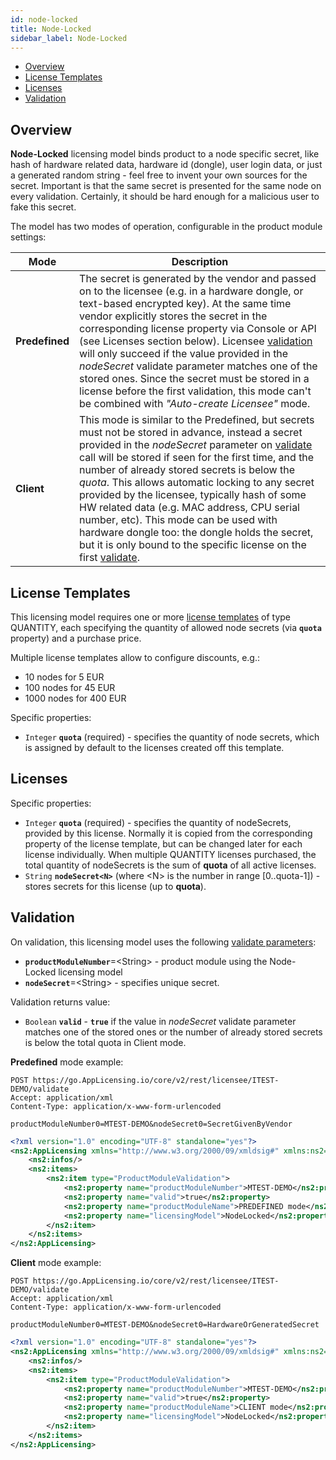 ```yaml
---
id: node-locked
title: Node-Locked
sidebar_label: Node-Locked
---
```



-   [Overview](#overview)
-   [License Templates](#license-templates)
-   [Licenses](#licenses)
-   [Validation](#validation)

## Overview

**Node-Locked** licensing model binds product to a node specific secret, like hash of hardware related data, hardware id (dongle), user login data, or just a generated random string - feel free to invent your own sources for the secret. Important is that the same secret is presented for the same node on every validation. Certainly, it should be hard enough for a malicious user to fake this secret.

The model has two modes of operation, configurable in the product module settings:

 

| Mode           | Description                                                                                                                                                                                                                                                                                                                                                                                                                                                                                                                                                                                                                                           |
|----------------|-------------------------------------------------------------------------------------------------------------------------------------------------------------------------------------------------------------------------------------------------------------------------------------------------------------------------------------------------------------------------------------------------------------------------------------------------------------------------------------------------------------------------------------------------------------------------------------------------------------------------------------------------------|
| **Predefined** | The secret is generated by the vendor and passed on to the licensee (e.g. in a hardware dongle, or text-based encrypted key). At the same time vendor explicitly stores the secret in the corresponding license property via Console or API (see Licenses section below). Licensee [validation](../restfull-api/services/licensee-services#validate-licensee) will only succeed if the value provided in the *nodeSecret* validate parameter matches one of the stored ones. Since the secret must be stored in a license before the first validation, this mode can't be combined with *"Auto-create Licensee"* mode.                                                             |
| **Client**     | This mode is similar to the Predefined, but secrets must not be stored in advance, instead a secret provided in the *nodeSecret* parameter on [validate](../restfull-api/services/licensee-services#validate-licensee) call will be stored if seen for the first time, and the number of already stored secrets is below the *quota*. This allows automatic locking to any secret provided by the licensee, typically hash of some HW related data (e.g. MAC address, CPU serial number, etc). This mode can be used with hardware dongle too: the dongle holds the secret, but it is only bound to the specific license on the first [validate](../restfull-api/services/licensee-services#validate-licensee). |

## License Templates

This licensing model requires one or more [license templates](../object-model#license-template) of type QUANTITY, each specifying the quantity of allowed node secrets (via **`quota`** property) and a purchase price.

Multiple license templates allow to configure discounts, e.g.:

-   10 nodes for 5 EUR
-   100 nodes for 45 EUR
-   1000 nodes for 400 EUR

Specific properties:

-   `Integer` **`quota`** (required) - specifies the quantity of node secrets, which is assigned by default to the licenses created off this template.

## Licenses

Specific properties:

-   `Integer` **`quota`** (required) - specifies the quantity of nodeSecrets, provided by this license. Normally it is copied from the corresponding property of the license template, but can be changed later for each license individually. When multiple QUANTITY licenses purchased, the total quantity of nodeSecrets is the sum of **quota** of all active licenses.
-   `String` **`nodeSecret<N>`** (where \<N\> is the number in range \[0..quota-1\]) - stores secrets for this license (up to **quota**).

## Validation

On validation, this licensing model uses the following [validate parameters](../restfull-api/services/licensee-services#validate-licensee):

-   **`productModuleNumber`**=\<String\> - product module using the Node-Locked licensing model
-   **`nodeSecret`**=\<String\> - specifies unique secret.


Validation returns value:

-   `Boolean` **`valid`** - **`true`** if the value in *nodeSecret* validate parameter matches one of the stored ones or the number of already stored secrets is below the total quota in Client mode.

**Predefined** mode example:


```http
POST https://go.AppLicensing.io/core/v2/rest/licensee/ITEST-DEMO/validate
Accept: application/xml
Content-Type: application/x-www-form-urlencoded

productModuleNumber0=MTEST-DEMO&nodeSecret0=SecretGivenByVendor
```

```xml
<?xml version="1.0" encoding="UTF-8" standalone="yes"?>
<ns2:AppLicensing xmlns="http://www.w3.org/2000/09/xmldsig#" xmlns:ns2="http://AppLicensing.labs64.com/schema/context" ttl="2020-05-07T21:43:22.638Z">
    <ns2:infos/>
    <ns2:items>
        <ns2:item type="ProductModuleValidation">
            <ns2:property name="productModuleNumber">MTEST-DEMO</ns2:property>
            <ns2:property name="valid">true</ns2:property>
            <ns2:property name="productModuleName">PREDEFINED mode</ns2:property>
            <ns2:property name="licensingModel">NodeLocked</ns2:property>
        </ns2:item>
    </ns2:items>
</ns2:AppLicensing>
```

 

**Client** mode example:

```http
POST https://go.AppLicensing.io/core/v2/rest/licensee/ITEST-DEMO/validate
Accept: application/xml
Content-Type: application/x-www-form-urlencoded

productModuleNumber0=MTEST-DEMO&nodeSecret0=HardwareOrGeneratedSecret
```

```xml
<?xml version="1.0" encoding="UTF-8" standalone="yes"?>
<ns2:AppLicensing xmlns="http://www.w3.org/2000/09/xmldsig#" xmlns:ns2="http://AppLicensing.labs64.com/schema/context" ttl="2020-05-07T21:43:22.638Z">
    <ns2:infos/>
    <ns2:items>
        <ns2:item type="ProductModuleValidation">
            <ns2:property name="productModuleNumber">MTEST-DEMO</ns2:property>
            <ns2:property name="valid">true</ns2:property>
            <ns2:property name="productModuleName">CLIENT mode</ns2:property>
            <ns2:property name="licensingModel">NodeLocked</ns2:property>
        </ns2:item>
    </ns2:items>
</ns2:AppLicensing>
```